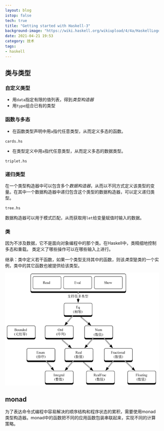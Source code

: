```yaml
---
layout: blog
istop: false
tech: true
title: "Getting started with Haskell-3"
background-image: "https://wiki.haskell.org/wikiupload/4/4a/HaskellLogoStyPreview-1.png"
date: 2021-04-21 19:53
category: 技术
tags:
- haskell
---
```


## 类与类型

### 自定义类型

- 用`data`指定有限的值列表，得到*类型构造器*
- 用`type`组合已有的类型

### 函数与多态

- 在函数类型声明中用`a`指代任意类型，从而定义多态的函数。

`cards.hs`

- 在类型定义中用`a`指代任意类型，从而定义多态的数据类型。

`triplet.hs`

### 递归类型

在一个类型构造器中可以包含多个*数据构造器*，从而以不同方式定义该类型的变量。在其中一个数据构造器中递归包含这个类型的数据构造器，可以定义递归类型。

`tree.hs`

数据构造器可以用于模式匹配，从而获取用`let`给变量赋值时输入的数据。

### 类

因为不涉及数据，它不是面向对象编程中的那个类。在Haskell中，类精细地控制多态和重载。 类定义了哪些操作可以在哪些输入上进行。

继承：类中定义若干函数，如果一个类型支持其中的函数，则该*类型*是类的一个实例，类中的其它函数也被提供给该类型。

![重要的Haskell类](/style/img/md/haskell_builtin_class_inheritance.png)

## monad

为了表达命令式编程中容易解决的顺序结构和程序状态的累积，需要使用monad类型构造器。monad中的函数把不同的应用函数包装串联起来，实现不同的计算策略。


